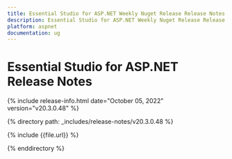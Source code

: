 ```yaml
---
title: Essential Studio for ASP.NET Weekly Nuget Release Release Notes  
description: Essential Studio for ASP.NET Weekly Nuget Release Release Notes  
platform: aspnet
documentation: ug
---
```


# Essential Studio for ASP.NET  Release Notes  

{% include release-info.html date="October 05, 2022"  version="v20.3.0.48" %} 

{% directory path: _includes/release-notes/v20.3.0.48 %}

{% include {{file.url}} %}

{% enddirectory %}